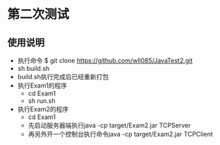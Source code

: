 # 第二次测试
## 使用说明
  - 执行命令 $ git clone https://github.com/wll085/JavaTest2.git
  - sh build.sh
  - build.sh执行完成后已经重新打包
  - 执行Exam1的程序
    - cd Exam1
    - sh run.sh
  - 执行Exam2的程序
    - cd Exam1
    - 先启动服务器端执行java -cp target/Exam2.jar TCPServer
    - 再另外开一个控制台执行命令java -cp target/Exam2.jar TCPClient
    
